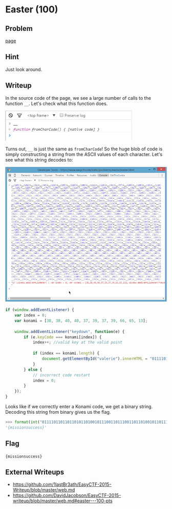 # Easter (100)

## Problem

[page](https://www.easyctf.com/static/problems/easter/easter.html)

## Hint

Just look around.

## Writeup

In the source code of the page, we see a large number of calls to the function `__`. Let's check what this function does.

![](screenshots/easter_1.png)

Turns out, `__` is just the same as `fromCharCode`! So the huge blob of code is simply constructing a string from the ASCII values of each character. Let's see what this string decodes to:

![](screenshots/easter_2.png)

```javascript
if (window.addEventListener) {
	var index = 0;
	var konami = [38, 38, 40, 40, 37, 39, 37, 39, 66, 65, 13];

	window.addEventListener("keydown", function(e) {
		if (e.keyCode === konami[index]) {
			index++; //valid key at the valid point

			if (index == konami.length) {
				document.getElementById("valerie").innerHTML = "01111011011011010110100101110011011100110110100101101111011011100111001101110101011000110110001101100101011100110111001101111101";
			}
		} else {
			// incorrect code restart
			index = 0;
		}
	});
}
```

Looks like if we correctly enter a Konami code, we get a binary string. Decoding this string from binary gives us the flag.

```python
>>> format(int("01111011011011010110100101110011011100110110100101101111011011100111001101110101011000110110001101100101011100110111001101111101", 2), "x").decode("hex")
'{missionsuccess}'
```

## Flag

`{missionsuccess}`

## External Writeups

* https://github.com/1lastBr3ath/EasyCTF-2015-Writeup/blob/master/web.md
* https://github.com/DavidJacobson/EasyCTF-2015-writeup/blob/master/web.md#easter---100-pts
